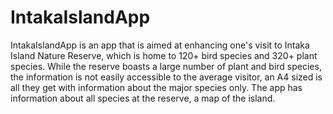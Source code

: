 # IntakaIslandApp
IntakaIslandApp is an app that is aimed at enhancing one's visit to Intaka Island Nature Reserve, which is home to 120+ bird species and 320+ plant species. While the reserve boasts a large number of plant and bird species, the information is not easily accessible to the average visitor, an A4 sized is all they get with information about the major species only. The app has information about all species at the reserve, a map of the island. 
